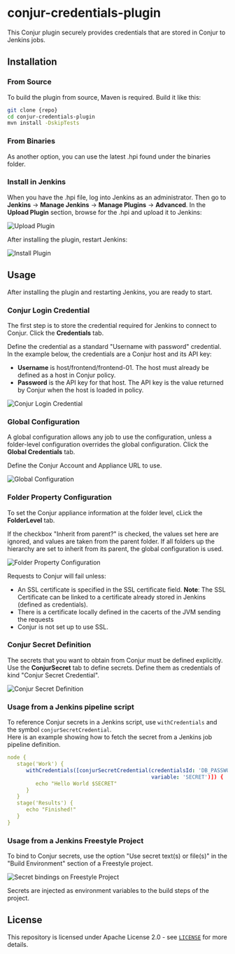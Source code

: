 # conjur-credentials-plugin
This Conjur plugin securely provides credentials that are stored in Conjur to Jenkins jobs.  

## Installation

### From Source

To build the plugin from source, Maven is required. Build it like this:

```bash
git clone {repo}
cd conjur-credentials-plugin
mvn install -DskipTests
```
### From Binaries

As another option, you can use the latest .hpi found under the binaries folder.

### Install in Jenkins

When you have the .hpi file, log into Jenkins as an administrator. Then go to **Jenkins** -> **Manage Jenkins** -> **Manage Plugins** -> 	**Advanced**. 
In the **Upload Plugin** section, browse for the .hpi and upload it to Jenkins:

![Upload Plugin](docs/images/UploadPlugin-Jenkins.png)

After installing the plugin, restart Jenkins:

![Install Plugin](docs/images/Plugin-Installing.png)



## Usage

After installing the plugin and restarting Jenkins, you are ready to start.

### Conjur Login Credential

The first step is to store the credential required for Jenkins to connect to Conjur. Click the **Credentials** tab.

 Define the credential as a standard "Username with password" credential. In the example below, the credentials are a Conjur host and its API key: 

* **Username** is host/frontend/frontend-01. The host must already be defined as a host in Conjur policy. 
* **Password** is the API key for that host. The API key is the value returned by Conjur when the host is loaded in policy. 

![Conjur Login Credential](docs/images/ConjurLogin-Credential.png)

### Global Configuration

A global configuration allows any job to use the configuration, unless a folder-level configuration overrides the global configuration. Click the **Global Credentials** tab.

 Define the Conjur Account and Appliance URL to use. 

![Global Configuration](docs/images/GlobalConfiguration.png)

 

### Folder Property Configuration

To set the Conjur appliance information at the folder level, cLick the **FolderLevel** tab. 

If the checkbox "Inherit from parent?" is checked, the values set here are ignored, and values are taken from the parent folder.  If all folders up the hierarchy are set to inherit from its parent, the global configuration is used.

![Folder Property Configuration](docs/images/FolderConfiguration.png)

Requests to Conjur will fail unless: 

* An SSL certificate is specified in the SSL certificate field. 
  **Note**: The SSL Certificate can be linked to a certificate already stored in Jenkins (defined as credentials). 
* There is a certificate locally defined in the cacerts of the JVM sending the requests    
* Conjur is not set up to use SSL.   

 

### Conjur Secret Definition

The secrets that you want to obtain from Conjur must be defined explicitly. Use the **ConjurSecret** tab to define secrets. Define them as credentials of kind "Conjur Secret Credential". 

![Conjur Secret Definition](docs/images/ConjurSecret-Credential.png)



###  Usage from a Jenkins pipeline script

To reference Conjur secrets in a Jenkins script, use `withCredentials` and the symbol `conjurSecretCredential`.  
Here is an example showing how to fetch the secret from a Jenkins job pipeline definition.

```yml
node {
   stage('Work') {
      withCredentials([conjurSecretCredential(credentialsId: 'DB_PASSWORD', 
                                              variable: 'SECRET')]) {
         echo "Hello World $SECRET"
      }
   }
   stage('Results') {
      echo "Finished!"
   }
}
```

### Usage from a Jenkins Freestyle Project

To bind to Conjur secrets, use the option "Use secret text(s) or file(s)" in the "Build Environment" section of a Freestyle project.

![Secret bindings on Freestyle Project](docs/images/SecretBindingsOnFreestyle.png)

Secrets are injected as environment variables to the build steps of the project. 
## License

This repository is licensed under Apache License 2.0 - see [`LICENSE`](LICENSE) for more details.
